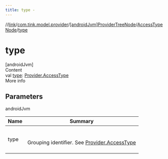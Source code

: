 ```yaml
---
title: type -
---
```

//[link](../../../index.md)/[com.tink.model.provider](../../index.md)/[[androidJvm]ProviderTreeNode](../index.md)/[AccessTypeNode](index.md)/[type](type.md)



# type  
[androidJvm]  
Content  
val [type](type.md): [Provider.AccessType](../../[android-jvm]-provider/-access-type/index.md)  
More info  


## Parameters  
  
androidJvm  
  
|  Name|  Summary| 
|---|---|
| <a name="com.tink.model.provider/ProviderTreeNode.AccessTypeNode/type/#/PointingToDeclaration/"></a>type| <a name="com.tink.model.provider/ProviderTreeNode.AccessTypeNode/type/#/PointingToDeclaration/"></a><br><br>Grouping identifier. See [Provider.AccessType](../../[android-jvm]-provider/-access-type/index.md)<br><br>
  
  




